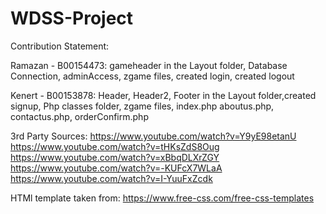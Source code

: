 # WDSS-Project
 

Contribution Statement:

Ramazan - B00154473: gameheader in the Layout folder, Database Connection, adminAccess, zgame files, 
created login, created logout

Kenert - B00153878: Header, Header2, Footer in the Layout folder,created signup, Php classes folder, 
zgame files, index.php aboutus.php, contactus.php, orderConfirm.php

3rd Party Sources:
https://www.youtube.com/watch?v=Y9yE98etanU
https://www.youtube.com/watch?v=tHKsZdS8Oug
https://www.youtube.com/watch?v=xBbqDLXrZGY
https://www.youtube.com/watch?v=-KUFcX7WLaA
https://www.youtube.com/watch?v=I-YuuFxZcdk

HTMl template taken from: https://www.free-css.com/free-css-templates